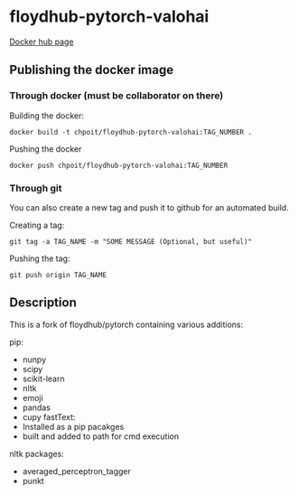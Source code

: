 # floydhub-pytorch-valohai

[Docker hub page](https://hub.docker.com/r/chpoit/floydhub-pytorch-valohai)

## Publishing the docker image

### Through docker (must be collaborator on there)
Building the docker:
```
docker build -t chpoit/floydhub-pytorch-valohai:TAG_NUMBER .
```

Pushing the docker
```
docker push chpoit/floydhub-pytorch-valohai:TAG_NUMBER 
```

### Through git
You can also create a new tag and push it to github for an automated build.

Creating a tag:
```
git tag -a TAG_NAME -m "SOME MESSAGE (Optional, but useful)"
```
Pushing the tag:
```
git push origin TAG_NAME
```


## Description
This is a fork of floydhub/pytorch containing various additions:

pip:
- nunpy
- scipy
- scikit-learn
- nltk
- emoji
- pandas
- cupy
fastText:
- Installed as a pip pacakges
- built and added to path for cmd execution

nltk packages:
- averaged_perceptron_tagger
- punkt
